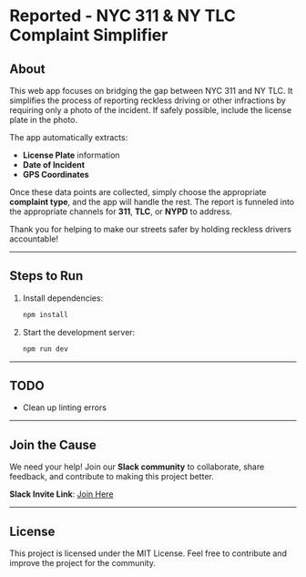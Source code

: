 # Reported - NYC 311 & NY TLC Complaint Simplifier

## About
This web app focuses on bridging the gap between NYC 311 and NY TLC. It simplifies the process of reporting reckless driving or other infractions by requiring only a photo of the incident. If safely possible, include the license plate in the photo. 

The app automatically extracts:
- **License Plate** information
- **Date of Incident**
- **GPS Coordinates**

Once these data points are collected, simply choose the appropriate **complaint type**, and the app will handle the rest. The report is funneled into the appropriate channels for **311**, **TLC**, or **NYPD** to address.

Thank you for helping to make our streets safer by holding reckless drivers accountable!

---

## Steps to Run

1. Install dependencies:
   ```bash
   npm install
   ```

2. Start the development server:
   ```bash
   npm run dev
   ```

---

## TODO
- Clean up linting errors

---

## Join the Cause
We need your help! Join our **Slack community** to collaborate, share feedback, and contribute to making this project better.

**Slack Invite Link**: [Join Here](https://join.slack.com/t/reportedcab/shared_invite/zt-2xz2lt5np-9_3CzYUI0X4iGI2OLOZc0g)

---

## License
This project is licensed under the MIT License. Feel free to contribute and improve the project for the community.
